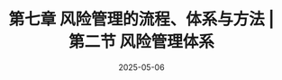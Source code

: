 ---
title: 第七章 风险管理的流程、体系与方法 | 第二节 风险管理体系
main_color: #46af4e
cover: https://cdn.jsdmirror.com/gh/richbridge/picx-images-hosting@master/thumbnail/audit.png
categories: CPA
tags:
  - Strategy
date: 2025-05-06 
time: 10:21
ai_text: 重要程度：重点章节 平均分值：15～20分
---